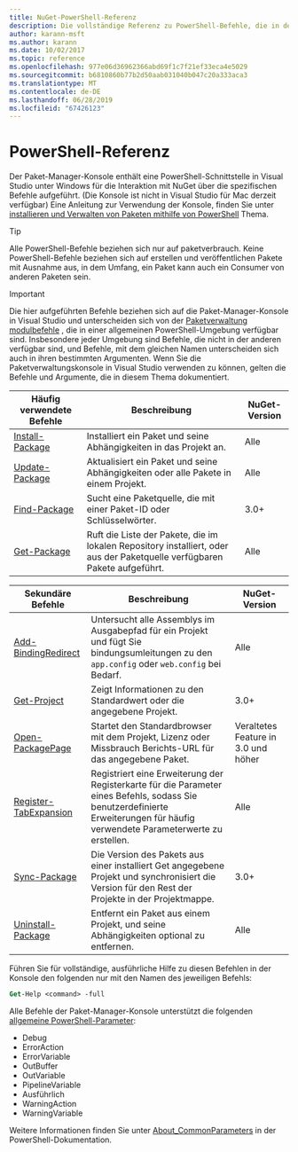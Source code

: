 ```yaml
---
title: NuGet-PowerShell-Referenz
description: Die vollständige Referenz zu PowerShell-Befehle, die in der NuGet-Paket-Manager-Konsole in Visual Studio verfügbar.
author: karann-msft
ms.author: karann
ms.date: 10/02/2017
ms.topic: reference
ms.openlocfilehash: 977e06d36962366abd69f1c7f21ef33eca4e5029
ms.sourcegitcommit: b6810860b77b2d50aab031040b047c20a333aca3
ms.translationtype: MT
ms.contentlocale: de-DE
ms.lasthandoff: 06/28/2019
ms.locfileid: "67426123"
---
```

# <a name="powershell-reference"></a>PowerShell-Referenz

Der Paket-Manager-Konsole enthält eine PowerShell-Schnittstelle in Visual Studio unter Windows für die Interaktion mit NuGet über die spezifischen Befehle aufgeführt. (Die Konsole ist nicht in Visual Studio für Mac derzeit verfügbar) Eine Anleitung zur Verwendung der Konsole, finden Sie unter [installieren und Verwalten von Paketen mithilfe von PowerShell](../tools/package-manager-console.md) Thema.

> [!Tip]
> Alle PowerShell-Befehle beziehen sich nur auf paketverbrauch. Keine PowerShell-Befehle beziehen sich auf erstellen und veröffentlichen Pakete mit Ausnahme aus, in dem Umfang, ein Paket kann auch ein Consumer von anderen Paketen sein.

> [!Important]
> Die hier aufgeführten Befehle beziehen sich auf die Paket-Manager-Konsole in Visual Studio und unterscheiden sich von der [Paketverwaltung modulbefehle](/powershell/module/packagemanagement/?view=powershell-6) , die in einer allgemeinen PowerShell-Umgebung verfügbar sind. Insbesondere jeder Umgebung sind Befehle, die nicht in der anderen verfügbar sind, und Befehle, mit dem gleichen Namen unterscheiden sich auch in ihren bestimmten Argumenten. Wenn Sie die Paketverwaltungskonsole in Visual Studio verwenden zu können, gelten die Befehle und Argumente, die in diesem Thema dokumentiert.

| Häufig verwendete Befehle | Beschreibung | NuGet-Version |
| --- | --- | --- |
| [Install-Package](ps-ref-install-package.md) | Installiert ein Paket und seine Abhängigkeiten in das Projekt an. | Alle |
| [Update-Package](ps-ref-update-package.md) | Aktualisiert ein Paket und seine Abhängigkeiten oder alle Pakete in einem Projekt. | Alle |
| [Find-Package](ps-ref-find-package.md) | Sucht eine Paketquelle, die mit einer Paket-ID oder Schlüsselwörter. | 3.0+ |
| [Get-Package](ps-ref-get-package.md) | Ruft die Liste der Pakete, die im lokalen Repository installiert, oder aus der Paketquelle verfügbaren Pakete aufgeführt. | Alle |

| Sekundäre Befehle | Beschreibung | NuGet-Version |
| --- | --- | --- |
| [Add-BindingRedirect](ps-ref-add-bindingredirect.md) | Untersucht alle Assemblys im Ausgabepfad für ein Projekt und fügt Sie bindungsumleitungen zu den `app.config` oder `web.config` bei Bedarf. | Alle |
| [Get-Project](ps-ref-get-project.md) | Zeigt Informationen zu den Standardwert oder die angegebene Projekt. | 3.0+ |
| [Open-PackagePage](ps-ref-open-packagepage.md) | Startet den Standardbrowser mit dem Projekt, Lizenz oder Missbrauch Berichts-URL für das angegebene Paket. | Veraltetes Feature in 3.0 und höher |
| [Register-TabExpansion](ps-ref-register-tabexpansion.md) | Registriert eine Erweiterung der Registerkarte für die Parameter eines Befehls, sodass Sie benutzerdefinierte Erweiterungen für häufig verwendete Parameterwerte zu erstellen. | Alle |
| [Sync-Package](ps-ref-sync-package.md) | Die Version des Pakets aus einer installiert Get angegebene Projekt und synchronisiert die Version für den Rest der Projekte in der Projektmappe. | 3.0+ |
| [Uninstall-Package](ps-ref-uninstall-package.md) | Entfernt ein Paket aus einem Projekt, und seine Abhängigkeiten optional zu entfernen. | Alle |

Führen Sie für vollständige, ausführliche Hilfe zu diesen Befehlen in der Konsole den folgenden nur mit den Namen des jeweiligen Befehls:

```ps
Get-Help <command> -full
```

Alle Befehle der Paket-Manager-Konsole unterstützt die folgenden [allgemeine PowerShell-Parameter](http://go.microsoft.com/fwlink/?LinkID=113216):

- Debug
- ErrorAction
- ErrorVariable
- OutBuffer
- OutVariable
- PipelineVariable
- Ausführlich
- WarningAction
- WarningVariable

Weitere Informationen finden Sie unter [About_CommonParameters](http://go.microsoft.com/fwlink/?LinkID=113216) in der PowerShell-Dokumentation.
